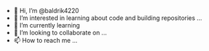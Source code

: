 - 👋 Hi, I’m @baldrik4220
- 👀 I’m interested in learning about code and building repositories ...
- 🌱 I’m currently learning 
- 💞️ I’m looking to collaborate on ...
- 📫 How to reach me ...

<!---
baldrik4220/baldrik4220 is a ✨ special ✨ repository because its `README.md` (this file) appears on your GitHub profile.
You can click the Preview link to take a look at your changes.
--->
